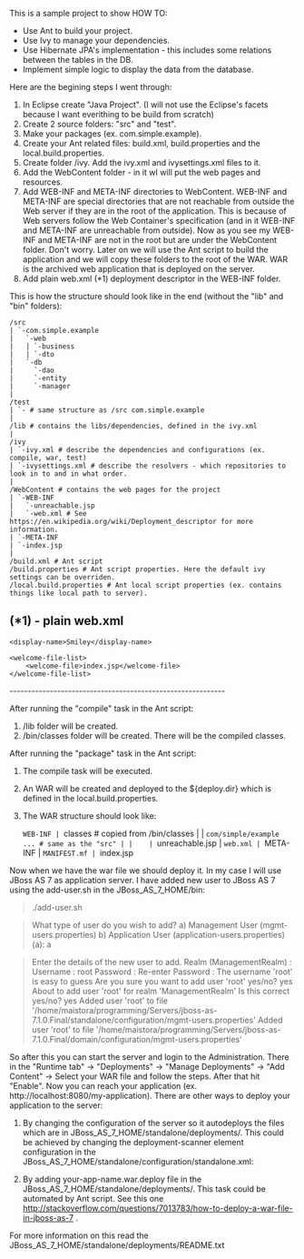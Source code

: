 This is a sample project to show HOW TO:
* Use Ant to build your project.
* Use Ivy to manage your dependencies.
* Use Hibernate JPA's implementation - this includes some relations between the tables in the DB.
* Implement simple logic to display the data from the database.

Here are the begining steps I went through:  

1. In Eclipse create "Java Project". (I will not use the Eclipse's facets because I want everithing to be build from scratch)  
2. Create 2 source folders: "src" and "test".  
3. Make your packages (ex. com.simple.example).   
5. Create your Ant related files: build.xml, build.properties and the local.build.properties.  
6. Create folder /ivy. Add the ivy.xml and ivysettings.xml files to it.  
7. Add the WebContent folder - in it wI will put the web pages and resources.  
8. Add WEB-INF and META-INF directories to WebContent. WEB-INF and META-INF are special directories that are not reachable from outside the Web server if they are in the root of the application. This is because of Web servers follow the Web Container's specification (and in it WEB-INF and META-INF are unreachable from outside). Now as you see my WEB-INF and META-INF are not in the root but are under the WebContent folder. Don't worry. Later on we will use the Ant script to build the application and we will copy these folders to the root of the WAR. WAR is the archived web application that is deployed on the server.  
9. Add plain web.xml (*1) deployment descriptor in the WEB-INF folder.  

This is how the structure should look like in the end (without the "lib" and "bin" folders):  

    /src
    | `-com.simple.example
    |	`-web
    |	| `-business
    |	| `-dto
    |	`-db
    |	  `-dao
    |	  `-entity
    |	  `-manager
    |
    /test
    | `- # same structure as /src com.simple.example
    |
    /lib # contains the libs/dependencies, defined in the ivy.xml
    |
    /ivy
    | `-ivy.xml # describe the dependencies and configurations (ex. compile, war, test)
    | `-ivysettings.xml # describe the resolvers - which repositories to look in to and in what order.
    |
    /WebContent # contains the web pages for the project
    | `-WEB-INF
    |   `-unreachable.jsp
    |   `-web.xml # See https://en.wikipedia.org/wiki/Deployment_descriptor for more information.
    | `-META-INF
    | `-index.jsp
    |
    /build.xml # Ant script
    /build.properties # Ant script properties. Here the default ivy settings can be overriden.
    /local.build.properties # Ant local script properties (ex. contains things like local path to server).


(*1) - plain web.xml 
-----------------------------------------------------------
<?xml version="1.0" encoding="UTF-8"?>
<web-app xmlns:xsi="http://www.w3.org/2001/XMLSchema-instance"
	xmlns="http://java.sun.com/xml/ns/javaee" xmlns:web="http://java.sun.com/xml/ns/javaee/web-app_2_5.xsd"
	xsi:schemaLocation="http://java.sun.com/xml/ns/javaee http://java.sun.com/xml/ns/javaee/web-app_3_0.xsd"
	id="WebApp_ID" version="3.0">
	
	<display-name>Smiley</display-name>
	
	<welcome-file-list>
		<welcome-file>index.jsp</welcome-file>
	</welcome-file-list>

</web-app>
-----------------------------------------------------------


After running the "compile" task in the Ant script:
1. /lib folder will be created.
2. /bin/classes folder will be created. There will be the compiled classes.

After running the "package" task in the Ant script:
1. The compile task will be executed.
2. An WAR will be created and deployed to the ${deploy.dir} which is defined in the local.build.properties.
3. The WAR structure should look like:

    `WEB-INF
    | `classes                  # copied from /bin/classes
    | | `com/simple/example ... # same as the "src"
    | |   
    | `unreachable.jsp
    | `web.xml
    |
    `META-INF
    | `MANIFEST.mf
    |
    `index.jsp


Now when we have the war file we should deploy it. In my case I will use JBoss AS 7 as application server.
I have added new user to JBoss AS 7 using the add-user.sh in the JBoss_AS_7_HOME/bin:

> ./add-user.sh 

>What type of user do you wish to add? 
> a) Management User (mgmt-users.properties) 
> b) Application User (application-users.properties)
>(a): a

>Enter the details of the new user to add.
>Realm (ManagementRealm) : 
>Username : root
>Password : 
>Re-enter Password : 
>The username 'root' is easy to guess
>Are you sure you want to add user 'root' yes/no? yes
>About to add user 'root' for realm 'ManagementRealm'
>Is this correct yes/no? yes
>Added user 'root' to file '/home/maistora/programming/Servers/jboss-as-7.1.0.Final/standalone/configuration/mgmt-users.properties'
>Added user 'root' to file '/home/maistora/programming/Servers/jboss-as-7.1.0.Final/domain/configuration/mgmt-users.properties'

So after this you can start the server and login to the Administration.
There in the "Runtime tab" -> "Deployments" -> "Manage Deployments" -> "Add Content" -> Select your WAR file and follow the steps. After that hit "Enable". Now you can reach your application (ex. http://localhost:8080/my-application).
There are other ways to deploy your application to the server:

1. By changing the configuration of the server so it autodeploys the files which are in JBoss_AS_7_HOME/standalone/deployments/. This could be achieved by changing the deployment-scanner element configuration in the JBoss_AS_7_HOME/standalone/configuration/standalone.xml:
    <deployment-scanner scan-interval="5000" relative-to="jboss.server.base.dir" path="deployments" auto-deploy-zipped="true" auto-deploy-exploded="true"/>

2. By adding your-app-name.war.deploy file in the JBoss_AS_7_HOME/standalone/deployments/. This task could be automated by Ant script. See this one http://stackoverflow.com/questions/7013783/how-to-deploy-a-war-file-in-jboss-as-7 .

For more information on this read the JBoss_AS_7_HOME/standalone/deployments/README.txt

